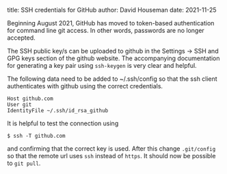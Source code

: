 title: SSH credentials for GitHub
author: David Houseman
date: 2021-11-25

Beginning August 2021, GitHub has moved to token-based
authentication for command line git access. In other words,
passwords are no longer accepted.

The SSH public key/s can be uploaded to github in the Settings
-> SSH and GPG keys section of the github website. The accompanying
documentation for generating a key pair using `ssh-keygen` is
very clear and helpful.

The following data need to be added to ~/.ssh/config so that the ssh
client authenticates with github using the correct credentials.

    Host github.com
    User git
    IdentityFile ~/.ssh/id_rsa_github

It is helpful to test the connection using

    $ ssh -T github.com

and confirming that the correct key is used. After this change
`.git/config` so that the remote url uses `ssh` instead of `https`.
It should now be possible to `git pull`.
